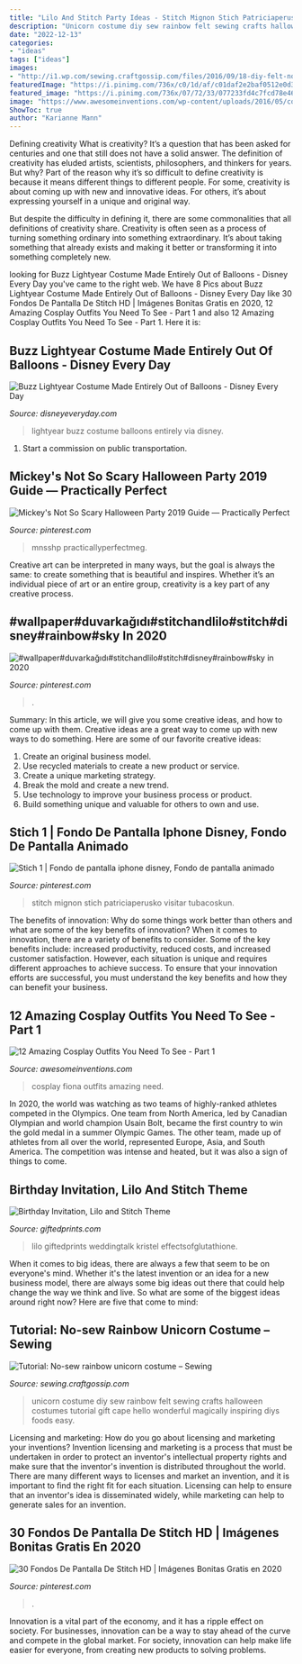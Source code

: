 ```yaml
---
title: "Lilo And Stitch Party Ideas - Stitch Mignon Stich Patriciaperusko Visitar Tubacoskun"
description: "Unicorn costume diy sew rainbow felt sewing crafts halloween costumes tutorial gift cape hello wonderful magically inspiring diys foods easy"
date: "2022-12-13"
categories:
- "ideas"
tags: ["ideas"]
images:
- "http://i1.wp.com/sewing.craftgossip.com/files/2016/09/18-diy-felt-no-sew-unicorn-costume-kids.jpg?fit=600%2C986"
featuredImage: "https://i.pinimg.com/736x/c0/1d/af/c01daf2e2baf0512e0d31a98b779d230.jpg"
featured_image: "https://i.pinimg.com/736x/07/72/33/077233fd4c7fcd78e46b688ac85b3fdb.jpg"
image: "https://www.awesomeinventions.com/wp-content/uploads/2016/05/cosplay-fiona.jpg"
ShowToc: true
author: "Karianne Mann"
---
```



Defining creativity
What is creativity? It’s a question that has been asked for centuries and one that still does not have a solid answer. The definition of creativity has eluded artists, scientists, philosophers, and thinkers for years. But why?
Part of the reason why it’s so difficult to define creativity is because it means different things to different people. For some, creativity is about coming up with new and innovative ideas. For others, it’s about expressing yourself in a unique and original way.

But despite the difficulty in defining it, there are some commonalities that all definitions of creativity share. Creativity is often seen as a process of turning something ordinary into something extraordinary. It’s about taking something that already exists and making it better or transforming it into something completely new.

	

		
looking for Buzz Lightyear Costume Made Entirely Out of Balloons - Disney Every Day you've came to the right web. We have 8 Pics about Buzz Lightyear Costume Made Entirely Out of Balloons - Disney Every Day like 30 Fondos De Pantalla De Stitch HD | Imágenes Bonitas Gratis en 2020, 12 Amazing Cosplay Outfits You Need To See - Part 1 and also 12 Amazing Cosplay Outfits You Need To See - Part 1. Here it is:
		
    
## Buzz Lightyear Costume Made Entirely Out Of Balloons - Disney Every Day

<img loading=lazy src="https://www.disneyeveryday.com/wp-content/uploads/2013/05/Buzz-Lightyear-Costume-Made-Entirely-Out-of-Balloons.jpg" onerror="this.onerror=null;this.src='https://tse1.mm.bing.net/th?id=OIP.vxwxKuPQ85kVppUUFq9K-QHaKP&amp;pid=15.1';" alt="Buzz Lightyear Costume Made Entirely Out of Balloons - Disney Every Day">

_Source: disneyeveryday.com_

>lightyear buzz costume balloons entirely via disney. 

	

1) Start a commission on public transportation.

    
## Mickey&#039;s Not So Scary Halloween Party 2019 Guide — Practically Perfect

<img loading=lazy src="https://i.pinimg.com/736x/6b/28/4f/6b284fdfb753bef705ba1b32b61f4c72.jpg" onerror="this.onerror=null;this.src='https://tse4.mm.bing.net/th?id=OIP.dXw93Rbg3VW6cNLirPiOzwHaLG&amp;pid=15.1';" alt="Mickey&#039;s Not So Scary Halloween Party 2019 Guide — Practically Perfect">

_Source: pinterest.com_

>mnsshp practicallyperfectmeg. 

	

Creative art can be interpreted in many ways, but the goal is always the same: to create something that is beautiful and inspires. Whether it’s an individual piece of art or an entire group, creativity is a key part of any creative process.

    
## #wallpaper#duvarkağıdı#stitchandlilo#stitch#disney#rainbow#sky In 2020

<img loading=lazy src="https://i.pinimg.com/736x/07/72/33/077233fd4c7fcd78e46b688ac85b3fdb.jpg" onerror="this.onerror=null;this.src='https://tse1.mm.bing.net/th?id=OIP.DqeKADKameeg2KxAmmIR5wHaNK&amp;pid=15.1';" alt="#wallpaper#duvarkağıdı#stitchandlilo#stitch#disney#rainbow#sky in 2020">

_Source: pinterest.com_

>. 

	

Summary: In this article, we will give you some creative ideas, and how to come up with them.
Creative ideas are a great way to come up with new ways to do something. Here are some of our favorite creative ideas:
1. Create an original business model.
2. Use recycled materials to create a new product or service.
3. Create a unique marketing strategy.
4. Break the mold and create a new trend. 
5. Use technology to improve your business process or product. 
6. Build something unique and valuable for others to own and use.

    
## Stich 1 | Fondo De Pantalla Iphone Disney, Fondo De Pantalla Animado

<img loading=lazy src="https://i.pinimg.com/736x/c0/1d/af/c01daf2e2baf0512e0d31a98b779d230.jpg" onerror="this.onerror=null;this.src='https://tse2.mm.bing.net/th?id=OIP.6rtQtBxUZuAcPqah6ADwUgHaNJ&amp;pid=15.1';" alt="Stich 1 | Fondo de pantalla iphone disney, Fondo de pantalla animado">

_Source: pinterest.com_

>stitch mignon stich patriciaperusko visitar tubacoskun. 

	

The benefits of innovation: Why do some things work better than others and what are some of the key benefits of innovation?
When it comes to innovation, there are a variety of benefits to consider. Some of the key benefits include: increased productivity, reduced costs, and increased customer satisfaction. However, each situation is unique and requires different approaches to achieve success. To ensure that your innovation efforts are successful, you must understand the key benefits and how they can benefit your business.

    
## 12 Amazing Cosplay Outfits You Need To See - Part 1

<img loading=lazy src="https://www.awesomeinventions.com/wp-content/uploads/2016/05/cosplay-fiona.jpg" onerror="this.onerror=null;this.src='https://tse1.mm.bing.net/th?id=OIP.zLKBNasqLxx3jwa76FdBqwHaLH&amp;pid=15.1';" alt="12 Amazing Cosplay Outfits You Need To See - Part 1">

_Source: awesomeinventions.com_

>cosplay fiona outfits amazing need. 

	

In 2020, the world was watching as two teams of highly-ranked athletes competed in the Olympics. One team from North America, led by Canadian Olympian and world champion Usain Bolt, became the first country to win the gold medal in a summer Olympic Games. The other team, made up of athletes from all over the world, represented Europe, Asia, and South America. The competition was intense and heated, but it was also a sign of things to come.

    
## Birthday Invitation, Lilo And Stitch Theme

<img loading=lazy src="https://cdn11.bigcommerce.com/s-6b5fwasnbs/products/1603/images/2251/0743-LILO-STITCH-NO-PICTURE-2__05698.1550256433.386.513.jpg?c=2" onerror="this.onerror=null;this.src='https://tse4.mm.bing.net/th?id=OIP.gl8Lr6hHYf7dmKUK8RqjtgAAAA&amp;pid=15.1';" alt="Birthday Invitation, Lilo and Stitch Theme">

_Source: giftedprints.com_

>lilo giftedprints weddingtalk kristel effectsofglutathione. 

	

When it comes to big ideas, there are always a few that seem to be on everyone's mind. Whether it's the latest invention or an idea for a new business model, there are always some big ideas out there that could help change the way we think and live. So what are some of the biggest ideas around right now? Here are five that come to mind: 

    
## Tutorial: No-sew Rainbow Unicorn Costume – Sewing

<img loading=lazy src="http://i1.wp.com/sewing.craftgossip.com/files/2016/09/18-diy-felt-no-sew-unicorn-costume-kids.jpg?fit=600%2C986" onerror="this.onerror=null;this.src='https://tse1.mm.bing.net/th?id=OIP.Bf2rI2_jUgGAb3uPISMYaQHaMK&amp;pid=15.1';" alt="Tutorial: No-sew rainbow unicorn costume – Sewing">

_Source: sewing.craftgossip.com_

>unicorn costume diy sew rainbow felt sewing crafts halloween costumes tutorial gift cape hello wonderful magically inspiring diys foods easy. 

	

Licensing and marketing: How do you go about licensing and marketing your inventions?
Invention licensing and marketing is a process that must be undertaken in order to protect an inventor's intellectual property rights and make sure that the inventor's invention is distributed throughout the world. There are many different ways to licenses and market an invention, and it is important to find the right fit for each situation. Licensing can help to ensure that an inventor's idea is disseminated widely, while marketing can help to generate sales for an invention.

    
## 30 Fondos De Pantalla De Stitch HD | Imágenes Bonitas Gratis En 2020

<img loading=lazy src="https://i.pinimg.com/736x/51/10/93/5110931b7480d839748b2d97b8c28aec.jpg" onerror="this.onerror=null;this.src='https://tse2.mm.bing.net/th?id=OIP.XKO4N3rBpfYROeBzHUwyKwHaNK&amp;pid=15.1';" alt="30 Fondos De Pantalla De Stitch HD | Imágenes Bonitas Gratis en 2020">

_Source: pinterest.com_

>. 

	

Innovation is a vital part of the economy, and it has a ripple effect on society. For businesses, innovation can be a way to stay ahead of the curve and compete in the global market. For society, innovation can help make life easier for everyone, from creating new products to solving problems.


